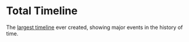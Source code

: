 <!--
  id: 2628
  slug: total-timeline
  type: fortpolio
  categories: JavaScript, 3D, HTML/CSS, open source, illustration, graphic design, UX, mobile
  tags: 3D, API, CSS, HTML, JavaScript, Perlin Noise, Grunt, illustration, interaction design, cool shit
  clients: 
  collaboration: 
  prizes: 
  images: 
  inCv: true
  inPortfolio: false
  dateFrom: 2014-08-01
  dateTo: 2014-10-31
-->

# Total Timeline

The [largest timeline](https://totaltimeline.org/) ever created, showing major events in the history of time.